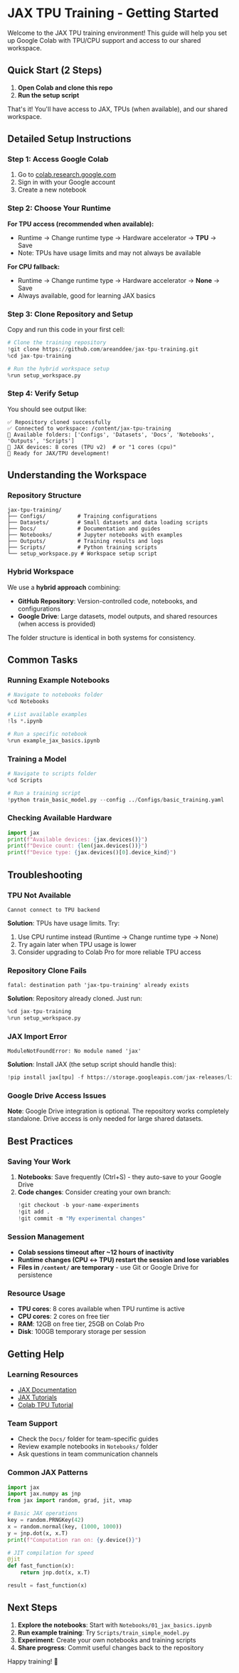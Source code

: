# JAX TPU Training - Getting Started

Welcome to the JAX TPU training environment! This guide will help you set up Google Colab with TPU/CPU support and access to our shared workspace.

## Quick Start (2 Steps)

1. **Open Colab and clone this repo**
2. **Run the setup script**

That's it! You'll have access to JAX, TPUs (when available), and our shared workspace.

## Detailed Setup Instructions

### Step 1: Access Google Colab

1. Go to [colab.research.google.com](https://colab.research.google.com)
2. Sign in with your Google account
3. Create a new notebook

### Step 2: Choose Your Runtime

**For TPU access (recommended when available):**
- Runtime → Change runtime type → Hardware accelerator → **TPU** → Save
- Note: TPUs have usage limits and may not always be available

**For CPU fallback:**
- Runtime → Change runtime type → Hardware accelerator → **None** → Save
- Always available, good for learning JAX basics

### Step 3: Clone Repository and Setup

Copy and run this code in your first cell:

```python
# Clone the training repository
!git clone https://github.com/areanddee/jax-tpu-training.git
%cd jax-tpu-training

# Run the hybrid workspace setup
%run setup_workspace.py
```

### Step 4: Verify Setup

You should see output like:
```
✅ Repository cloned successfully
✅ Connected to workspace: /content/jax-tpu-training
📂 Available folders: ['Configs', 'Datasets', 'Docs', 'Notebooks', 'Outputs', 'Scripts']
🎯 JAX devices: 8 cores (TPU v2)  # or "1 cores (cpu)"
🚀 Ready for JAX/TPU development!
```

## Understanding the Workspace

### Repository Structure

```
jax-tpu-training/
├── Configs/          # Training configurations
├── Datasets/         # Small datasets and data loading scripts
├── Docs/             # Documentation and guides
├── Notebooks/        # Jupyter notebooks with examples
├── Outputs/          # Training results and logs
├── Scripts/          # Python training scripts
└── setup_workspace.py # Workspace setup script
```

### Hybrid Workspace

We use a **hybrid approach** combining:

- **GitHub Repository**: Version-controlled code, notebooks, and configurations
- **Google Drive**: Large datasets, model outputs, and shared resources (when access is provided)

The folder structure is identical in both systems for consistency.

## Common Tasks

### Running Example Notebooks

```python
# Navigate to notebooks folder
%cd Notebooks

# List available examples
!ls *.ipynb

# Run a specific notebook
%run example_jax_basics.ipynb
```

### Training a Model

```python
# Navigate to scripts folder
%cd Scripts

# Run a training script
!python train_basic_model.py --config ../Configs/basic_training.yaml
```

### Checking Available Hardware

```python
import jax
print(f"Available devices: {jax.devices()}")
print(f"Device count: {len(jax.devices())}")
print(f"Device type: {jax.devices()[0].device_kind}")
```

## Troubleshooting

### TPU Not Available
```
Cannot connect to TPU backend
```
**Solution**: TPUs have usage limits. Try:
1. Use CPU runtime instead (Runtime → Change runtime type → None)
2. Try again later when TPU usage is lower
3. Consider upgrading to Colab Pro for more reliable TPU access

### Repository Clone Fails
```
fatal: destination path 'jax-tpu-training' already exists
```
**Solution**: Repository already cloned. Just run:
```python
%cd jax-tpu-training
%run setup_workspace.py
```

### JAX Import Error
```
ModuleNotFoundError: No module named 'jax'
```
**Solution**: Install JAX (the setup script should handle this):
```python
!pip install jax[tpu] -f https://storage.googleapis.com/jax-releases/libtpu_releases.html
```

### Google Drive Access Issues
**Note**: Google Drive integration is optional. The repository works completely standalone. Drive access is only needed for large shared datasets.

## Best Practices

### Saving Your Work

1. **Notebooks**: Save frequently (Ctrl+S) - they auto-save to your Google Drive
2. **Code changes**: Consider creating your own branch:
   ```python
   !git checkout -b your-name-experiments
   !git add .
   !git commit -m "My experimental changes"
   ```

### Session Management

- **Colab sessions timeout after ~12 hours of inactivity**
- **Runtime changes (CPU ↔ TPU) restart the session and lose variables**
- **Files in `/content/` are temporary** - use Git or Google Drive for persistence

### Resource Usage

- **TPU cores**: 8 cores available when TPU runtime is active
- **CPU cores**: 2 cores on free tier
- **RAM**: 12GB on free tier, 25GB on Colab Pro
- **Disk**: 100GB temporary storage per session

## Getting Help

### Learning Resources

- [JAX Documentation](https://jax.readthedocs.io/)
- [JAX Tutorials](https://jax.readthedocs.io/en/latest/notebooks/quickstart.html)
- [Colab TPU Tutorial](https://colab.research.google.com/notebooks/tpu.ipynb)

### Team Support

- Check the `Docs/` folder for team-specific guides
- Review example notebooks in `Notebooks/` folder
- Ask questions in team communication channels

### Common JAX Patterns

```python
import jax
import jax.numpy as jnp
from jax import random, grad, jit, vmap

# Basic JAX operations
key = random.PRNGKey(42)
x = random.normal(key, (1000, 1000))
y = jnp.dot(x, x.T)
print(f"Computation ran on: {y.device()}")

# JIT compilation for speed
@jit
def fast_function(x):
    return jnp.dot(x, x.T)

result = fast_function(x)
```

## Next Steps

1. **Explore the notebooks**: Start with `Notebooks/01_jax_basics.ipynb`
2. **Run example training**: Try `Scripts/train_simple_model.py`
3. **Experiment**: Create your own notebooks and training scripts
4. **Share progress**: Commit useful changes back to the repository

Happy training! 🚀
